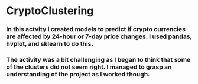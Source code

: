 # CryptoClustering

### In this actvity I created models to predict if crypto currencies are affected by 24-hour or 7-day price changes. I used pandas, hvplot, and sklearn to do this.
### The activity was a bit challenging as I began to think that some of the clusters did not seem right. I managed to grasp an understanding of the project as I worked though.
